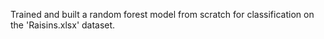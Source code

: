 Trained and built a random forest model from scratch for classification on the 'Raisins.xlsx' dataset.
